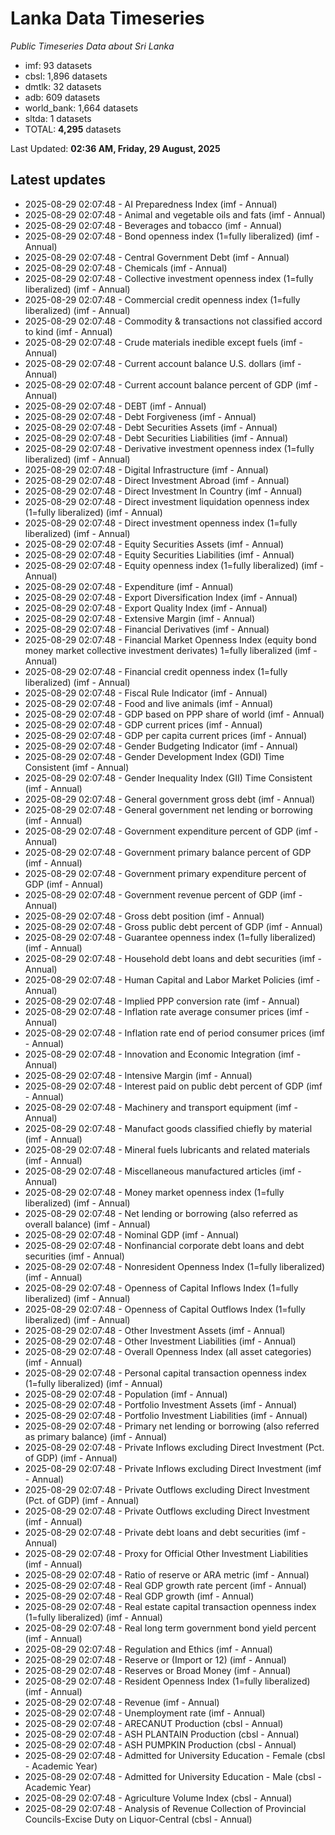 # Lanka Data Timeseries
*Public Timeseries Data about Sri Lanka*

* imf: 93 datasets
* cbsl: 1,896 datasets
* dmtlk: 32 datasets
* adb: 609 datasets
* world_bank: 1,664 datasets
* sltda: 1 datasets
* TOTAL: **4,295** datasets

Last Updated: **02:36 AM, Friday, 29 August, 2025**

## Latest updates

* 2025-08-29 02:07:48 - AI Preparedness Index (imf - Annual)
* 2025-08-29 02:07:48 - Animal and vegetable oils and fats (imf - Annual)
* 2025-08-29 02:07:48 - Beverages and tobacco (imf - Annual)
* 2025-08-29 02:07:48 - Bond openness index (1=fully liberalized) (imf - Annual)
* 2025-08-29 02:07:48 - Central Government Debt (imf - Annual)
* 2025-08-29 02:07:48 - Chemicals (imf - Annual)
* 2025-08-29 02:07:48 - Collective investment openness index (1=fully liberalized) (imf - Annual)
* 2025-08-29 02:07:48 - Commercial credit openness index (1=fully liberalized) (imf - Annual)
* 2025-08-29 02:07:48 - Commodity & transactions not classified accord to kind (imf - Annual)
* 2025-08-29 02:07:48 - Crude materials inedible except fuels (imf - Annual)
* 2025-08-29 02:07:48 - Current account balance U.S. dollars (imf - Annual)
* 2025-08-29 02:07:48 - Current account balance percent of GDP (imf - Annual)
* 2025-08-29 02:07:48 - DEBT (imf - Annual)
* 2025-08-29 02:07:48 - Debt Forgiveness (imf - Annual)
* 2025-08-29 02:07:48 - Debt Securities Assets (imf - Annual)
* 2025-08-29 02:07:48 - Debt Securities Liabilities (imf - Annual)
* 2025-08-29 02:07:48 - Derivative investment openness index (1=fully liberalized) (imf - Annual)
* 2025-08-29 02:07:48 - Digital Infrastructure (imf - Annual)
* 2025-08-29 02:07:48 - Direct Investment Abroad (imf - Annual)
* 2025-08-29 02:07:48 - Direct Investment In Country (imf - Annual)
* 2025-08-29 02:07:48 - Direct investment liquidation openness index (1=fully liberalized) (imf - Annual)
* 2025-08-29 02:07:48 - Direct investment openness index (1=fully liberalized) (imf - Annual)
* 2025-08-29 02:07:48 - Equity Securities Assets (imf - Annual)
* 2025-08-29 02:07:48 - Equity Securities Liabilities (imf - Annual)
* 2025-08-29 02:07:48 - Equity openness index (1=fully liberalized) (imf - Annual)
* 2025-08-29 02:07:48 - Expenditure (imf - Annual)
* 2025-08-29 02:07:48 - Export Diversification Index (imf - Annual)
* 2025-08-29 02:07:48 - Export Quality Index (imf - Annual)
* 2025-08-29 02:07:48 - Extensive Margin (imf - Annual)
* 2025-08-29 02:07:48 - Financial Derivatives (imf - Annual)
* 2025-08-29 02:07:48 - Financial Market Openness Index (equity bond money market collective investment derivates) 1=fully liberalized (imf - Annual)
* 2025-08-29 02:07:48 - Financial credit openness index (1=fully liberalized) (imf - Annual)
* 2025-08-29 02:07:48 - Fiscal Rule Indicator (imf - Annual)
* 2025-08-29 02:07:48 - Food and live animals (imf - Annual)
* 2025-08-29 02:07:48 - GDP based on PPP share of world (imf - Annual)
* 2025-08-29 02:07:48 - GDP current prices (imf - Annual)
* 2025-08-29 02:07:48 - GDP per capita current prices (imf - Annual)
* 2025-08-29 02:07:48 - Gender Budgeting Indicator (imf - Annual)
* 2025-08-29 02:07:48 - Gender Development Index (GDI) Time Consistent (imf - Annual)
* 2025-08-29 02:07:48 - Gender Inequality Index (GII) Time Consistent (imf - Annual)
* 2025-08-29 02:07:48 - General government gross debt (imf - Annual)
* 2025-08-29 02:07:48 - General government net lending or borrowing (imf - Annual)
* 2025-08-29 02:07:48 - Government expenditure percent of GDP (imf - Annual)
* 2025-08-29 02:07:48 - Government primary balance percent of GDP (imf - Annual)
* 2025-08-29 02:07:48 - Government primary expenditure percent of GDP (imf - Annual)
* 2025-08-29 02:07:48 - Government revenue percent of GDP (imf - Annual)
* 2025-08-29 02:07:48 - Gross debt position (imf - Annual)
* 2025-08-29 02:07:48 - Gross public debt percent of GDP (imf - Annual)
* 2025-08-29 02:07:48 - Guarantee openness index (1=fully liberalized) (imf - Annual)
* 2025-08-29 02:07:48 - Household debt loans and debt securities (imf - Annual)
* 2025-08-29 02:07:48 - Human Capital and Labor Market Policies (imf - Annual)
* 2025-08-29 02:07:48 - Implied PPP conversion rate (imf - Annual)
* 2025-08-29 02:07:48 - Inflation rate average consumer prices (imf - Annual)
* 2025-08-29 02:07:48 - Inflation rate end of period consumer prices (imf - Annual)
* 2025-08-29 02:07:48 - Innovation and Economic Integration (imf - Annual)
* 2025-08-29 02:07:48 - Intensive Margin (imf - Annual)
* 2025-08-29 02:07:48 - Interest paid on public debt percent of GDP (imf - Annual)
* 2025-08-29 02:07:48 - Machinery and transport equipment (imf - Annual)
* 2025-08-29 02:07:48 - Manufact goods classified chiefly by material (imf - Annual)
* 2025-08-29 02:07:48 - Mineral fuels lubricants and related materials (imf - Annual)
* 2025-08-29 02:07:48 - Miscellaneous manufactured articles (imf - Annual)
* 2025-08-29 02:07:48 - Money market openness index (1=fully liberalized) (imf - Annual)
* 2025-08-29 02:07:48 - Net lending or borrowing (also referred as overall balance) (imf - Annual)
* 2025-08-29 02:07:48 - Nominal GDP (imf - Annual)
* 2025-08-29 02:07:48 - Nonfinancial corporate debt loans and debt securities (imf - Annual)
* 2025-08-29 02:07:48 - Nonresident Openness Index (1=fully liberalized) (imf - Annual)
* 2025-08-29 02:07:48 - Openness of Capital Inflows Index (1=fully liberalized) (imf - Annual)
* 2025-08-29 02:07:48 - Openness of Capital Outflows Index (1=fully liberalized) (imf - Annual)
* 2025-08-29 02:07:48 - Other Investment Assets (imf - Annual)
* 2025-08-29 02:07:48 - Other Investment Liabilities (imf - Annual)
* 2025-08-29 02:07:48 - Overall Openness Index (all asset categories) (imf - Annual)
* 2025-08-29 02:07:48 - Personal capital transaction openness index (1=fully liberalized) (imf - Annual)
* 2025-08-29 02:07:48 - Population (imf - Annual)
* 2025-08-29 02:07:48 - Portfolio Investment Assets (imf - Annual)
* 2025-08-29 02:07:48 - Portfolio Investment Liabilities (imf - Annual)
* 2025-08-29 02:07:48 - Primary net lending or borrowing (also referred as primary balance) (imf - Annual)
* 2025-08-29 02:07:48 - Private Inflows excluding Direct Investment (Pct. of GDP) (imf - Annual)
* 2025-08-29 02:07:48 - Private Inflows excluding Direct Investment (imf - Annual)
* 2025-08-29 02:07:48 - Private Outflows excluding Direct Investment (Pct. of GDP) (imf - Annual)
* 2025-08-29 02:07:48 - Private Outflows excluding Direct Investment (imf - Annual)
* 2025-08-29 02:07:48 - Private debt loans and debt securities (imf - Annual)
* 2025-08-29 02:07:48 - Proxy for Official Other Investment Liabilities (imf - Annual)
* 2025-08-29 02:07:48 - Ratio of reserve or ARA metric (imf - Annual)
* 2025-08-29 02:07:48 - Real GDP growth rate percent (imf - Annual)
* 2025-08-29 02:07:48 - Real GDP growth (imf - Annual)
* 2025-08-29 02:07:48 - Real estate capital transaction openness index (1=fully liberalized) (imf - Annual)
* 2025-08-29 02:07:48 - Real long term government bond yield percent (imf - Annual)
* 2025-08-29 02:07:48 - Regulation and Ethics (imf - Annual)
* 2025-08-29 02:07:48 - Reserve or (Import or 12) (imf - Annual)
* 2025-08-29 02:07:48 - Reserves or Broad Money (imf - Annual)
* 2025-08-29 02:07:48 - Resident Openness Index (1=fully liberalized) (imf - Annual)
* 2025-08-29 02:07:48 - Revenue (imf - Annual)
* 2025-08-29 02:07:48 - Unemployment rate (imf - Annual)
* 2025-08-29 02:07:48 - ARECANUT Production (cbsl - Annual)
* 2025-08-29 02:07:48 - ASH PLANTAIN Production (cbsl - Annual)
* 2025-08-29 02:07:48 - ASH PUMPKIN Production (cbsl - Annual)
* 2025-08-29 02:07:48 - Admitted for University Education - Female (cbsl - Academic Year)
* 2025-08-29 02:07:48 - Admitted for University Education - Male (cbsl - Academic Year)
* 2025-08-29 02:07:48 - Agriculture Volume Index (cbsl - Annual)
* 2025-08-29 02:07:48 - Analysis of Revenue Collection of Provincial Councils-Excise Duty on Liquor-Central (cbsl - Annual)